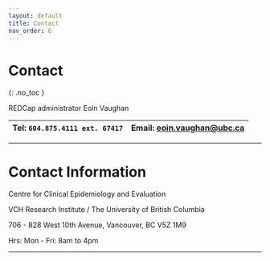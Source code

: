 ```yaml
---
layout: default
title: Contact
nav_order: 6
---
```


# Contact
{: .no_toc }

REDCap administrator
Eoin Vaughan

| Tel: `604.875.4111 ext. 67417` | Email: <eoin.vaughan@ubc.ca> |
|--------------------------------|------------------------------|

---

# Contact Information

Centre for Clinical Epidemiology and Evaluation

VCH Research Institute / The University of British Columbia

706 - 828 West 10th Avenue, Vancouver, BC V5Z 1M9

Hrs: Mon - Fri: 8am to 4pm

---


